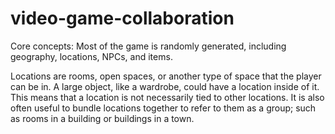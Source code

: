 # video-game-collaboration

Core concepts:
Most of the game is randomly generated, including geography, locations, NPCs, and items.

Locations are rooms, open spaces, or another type of space that the player can be in. A large object, like a wardrobe, could have a location inside of it. This means that a location is not necessarily tied to other locations.
It is also often useful to bundle locations together to refer to them as a group; such as rooms in a building or buildings in a town.
